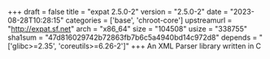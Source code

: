 +++
draft = false
title = "expat 2.5.0-2"
version = "2.5.0-2"
date = "2023-08-28T10:28:15"
categories = ['base', 'chroot-core']
upstreamurl = "http://expat.sf.net"
arch = "x86_64"
size = "104508"
usize = "338755"
sha1sum = "47d816029742b72863fb7b6c5a4940bd14c972d8"
depends = "['glibc>=2.35', 'coreutils>=6.26-2']"
+++
An XML Parser library written in C